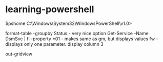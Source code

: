 # learning-powershell

$pshome C:\Windows\System32\WindowsPowerShell\v1.0>


format-table -groupby Status - very nice option
Get-Service -Name DsmSvc | fl -property *01  - makes same as gm, but displays values
fw - displays only one parameter. display column 3

out-gridview

